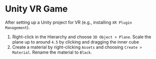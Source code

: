 # Unity VR Game

After setting up a Unity project for VR (e.g., installing `XR Plugin Management`).

1. Right-click in the Hierarchy and choose `3D Object > Plane`. Scale the plane up to around `4.5` by clicking and dragging the inner cube
2. Create a material by right-clicking `Assets` and choosing `Create > Material`. Rename the material to `Black`.
